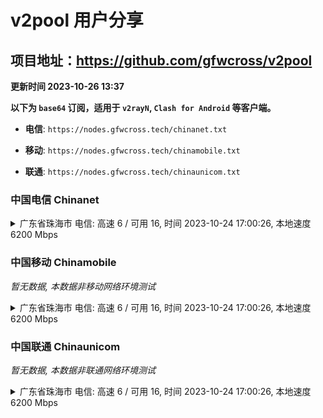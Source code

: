 # v2pool 用户分享
## 项目地址：<https://github.com/gfwcross/v2pool>
**更新时间 2023-10-26 13:37**


**以下为 `base64` 订阅，适用于 `v2rayN`, `Clash for Android` 等客户端。**

- **电信**: `https://nodes.gfwcross.tech/chinanet.txt`

- **移动**: `https://nodes.gfwcross.tech/chinamobile.txt`

- **联通**: `https://nodes.gfwcross.tech/chinaunicom.txt`


### 中国电信 Chinanet
<details><summary>广东省珠海市 电信: 高速 6 / 可用 16, 时间 2023-10-24 17:00:26, 本地速度 6200 Mbps</summary><p>可用节点订阅：https://transfer.sh/bvbtLxRN1F/running.txt<br>高速节点订阅：https://transfer.sh/gy5EBdoaYl/good.txt<br>低延迟节点订阅：https://transfer.sh/vYAnIXxlXS/low_delay.txt</p></details>
<p></p>

### 中国移动 Chinamobile
<i>暂无数据, 本数据非移动网络环境测试</i>
<details><summary>广东省珠海市 电信: 高速 6 / 可用 16, 时间 2023-10-24 17:00:26, 本地速度 6200 Mbps</summary><p>可用节点订阅：https://transfer.sh/bvbtLxRN1F/running.txt<br>高速节点订阅：https://transfer.sh/gy5EBdoaYl/good.txt<br>低延迟节点订阅：https://transfer.sh/vYAnIXxlXS/low_delay.txt</p></details>
<p></p>

### 中国联通 Chinaunicom
<i>暂无数据, 本数据非联通网络环境测试</i>
<details><summary>广东省珠海市 电信: 高速 6 / 可用 16, 时间 2023-10-24 17:00:26, 本地速度 6200 Mbps</summary><p>可用节点订阅：https://transfer.sh/bvbtLxRN1F/running.txt<br>高速节点订阅：https://transfer.sh/gy5EBdoaYl/good.txt<br>低延迟节点订阅：https://transfer.sh/vYAnIXxlXS/low_delay.txt</p></details>
<p></p>